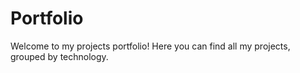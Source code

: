 # Portfolio
Welcome to my projects portfolio! Here you can find all my projects, grouped by technology.
